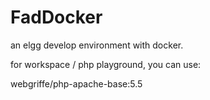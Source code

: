 # FadDocker
an elgg develop environment with docker.

for workspace / php playground, you can use:

webgriffe/php-apache-base:5.5
